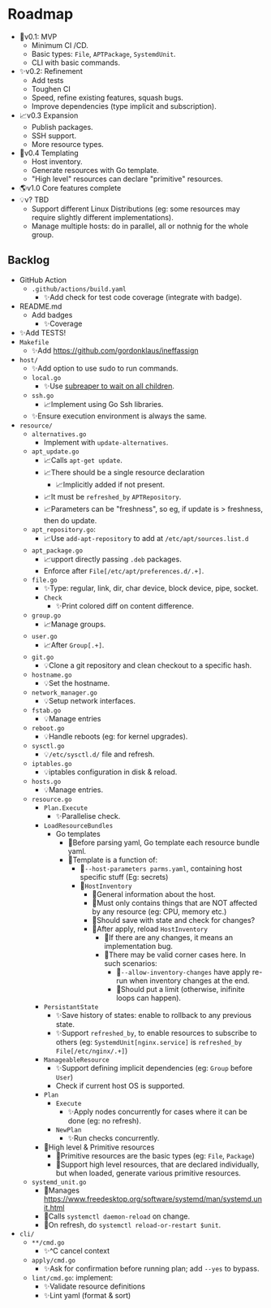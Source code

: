 # Roadmap

- 🧪v0.1: MVP
    - Minimum CI /CD.
    - Basic types: `File`, `APTPackage`, `SystemdUnit`.
    - CLI with basic commands.
- ✨v0.2: Refinement
    - Add tests
    - Toughen CI
    - Speed, refine existing features, squash bugs.
    - Improve dependencies (type implicit and subscription).
- 📈v0.3 Expansion
    - Publish packages.
    - SSH support.
    - More resource types.
- 📄v0.4 Templating
    - Host inventory.
    - Generate resources with Go template.
    - "High level" resources can declare "primitive" resources.
- 🌎v1.0 Core features complete
- 💡v? TBD
    - Support different Linux Distributions (eg: some resources may require slightly different implementations).
    - Manage multiple hosts: do in parallel, all or nothnig for the whole group.

## Backlog

- GitHub Action
    - `.github/actions/build.yaml`
        - ✨Add check for test code coverage (integrate with badge).
- README.md
    - Add badges
      - ✨Coverage
- ✨Add TESTS!
- `Makefile`
    - ✨Add https://github.com/gordonklaus/ineffassign
- `host/`
    - ✨Add option to use sudo to run commands.
    - `local.go`
        - ✨Use [subreaper to wait on all children](https://github.com/fornellas/rrb/blob/main/runner/runner.go).
    - `ssh.go`
        - 📈Implement using Go Ssh libraries.
    - ✨Ensure execution environment is always the same.
- `resource/`
    - `alternatives.go`
        - Implement with `update-alternatives`.
    - `apt_update.go`
        - 📈Calls `apt-get update`.
        - 📈There should be a single resource declaration
            - 📈Implicitly added if not present.
        - 📈It must be `refreshed_by` `APTRepository`.
        - 📈Parameters can be "freshness", so eg, if update is > freshness, then do update.
    - `apt_repository.go`:
        - 📈Use `add-apt-repository` to add at `/etc/apt/sources.list.d`
    - `apt_package.go`
        - 📈upport directly passing `.deb` packages.
        - Enforce after `File[/etc/apt/preferences.d/.+]`.
    - `file.go`
        - ✨Type: regular, link, dir, char device, block device, pipe, socket.
        - `Check`
            - ✨Print colored diff on content difference.
    - `group.go`
        - 📈Manage groups.
    - `user.go`
        - 📈After `Group[.+]`.
    - `git.go`
        - 💡Clone a git repository and clean checkout to a specific hash.
    - `hostname.go`
        - 💡Set the hostname.
    - `network_manager.go`
        - 💡Setup network interfaces.
    - `fstab.go`
        - 💡Manage entries
    - `reboot.go`
        - 💡Handle reboots (eg: for kernel upgrades).
    - `sysctl.go`
        - 💡`/etc/sysctl.d/` file and refresh.
    - `iptables.go`
        - 💡iptables configuration in disk & reload.
    - `hosts.go`
        - 💡Manage entries.
    - `resource.go`
        - `Plan.Execute`
            - ✨Parallelise check.
        - `LoadResourceBundles`
            - Go templates
                - 📄Before parsing yaml, Go template each resource bundle yaml.
                - 📄Template is a function of:
                    - 📄`--host-parameters parms.yaml`, containing host specific stuff (Eg: secrets)
                    - 📄`HostInventory`
                        - 📄General information about the host.
                        - 📄Must only contains things that are NOT affected by any resource (eg: CPU, memory etc.)
                        - 📄Should save with state and check for changes?
                        - 📄After apply, reload `HostInventory`
                            - 📄If there are any changes, it means an implementation bug.
                            - 📄There may be valid corner cases here. In such scenarios:
                                - 📄`--allow-inventory-changes` have apply re-run when inventory changes at the end.
                                - 📄Should put a limit (otherwise, inifinite loops can happen).
        - `PersistantState`
            - ✨Save history of states: enable to rollback to any previous state.
            - ✨Support `refreshed_by`, to enable resources to subscribe to others (eg: `SystemdUnit[nginx.service]` is `refreshed_by` `File[/etc/nginx/.+]`)
        - `ManageableResource`
            - ✨Support defining implicit dependencies (eg: `Group` before `User`)
            - Check if current host OS is supported.
        - `Plan`
            - `Execute`
                - ✨Apply nodes concurrently for cases where it can be done (eg: no refresh).
            - `NewPlan`
                - ✨Run checks concurrently.
        - 📄High level & Primitive resources
            - 📄Primitive resources are the basic types (eg: `File`, `Package`)
            - 📄Support high level resources, that are declared individually, but when loaded, generate various primitive resources.
    - `systemd_unit.go`
        - 🧪Manages https://www.freedesktop.org/software/systemd/man/systemd.unit.html
        - 🧪Calls `systemctl daemon-reload` on change.
        - 🧪On refresh, do `systemctl reload-or-restart $unit`.
- `cli/`
    - `**/cmd.go`
        - ✨^C cancel context
    - `apply/cmd.go`
        - ✨Ask for confirmation before running plan; add `--yes` to bypass.
    - `lint/cmd.go`: implement:
        - ✨Validate resource definitions
        - ✨Lint yaml (format & sort)